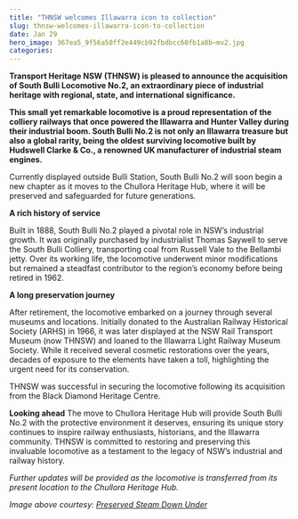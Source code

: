 ```yaml
---
title: "THNSW welcomes Illawarra icon to collection"
slug: thnsw-welcomes-illawarra-icon-to-collection
date: Jan 29
hero_image: 367ea5_9f56a50ff2e449cb92fbdbcc60fb1a8b~mv2.jpg
categories:
---
```



**Transport Heritage NSW (THNSW) is pleased to announce the acquisition of South Bulli Locomotive No.2, an extraordinary piece of industrial heritage with regional, state, and international significance.**

**This small yet remarkable locomotive is a proud representation of the colliery railways that once powered the Illawarra and Hunter Valley during their industrial boom. South Bulli No.2 is not only an Illawarra treasure but also a global rarity, being the oldest surviving locomotive built by Hudswell Clarke & Co., a renowned UK manufacturer of industrial steam engines.**

Currently displayed outside Bulli Station, South Bulli No.2 will soon begin a new chapter as it moves to the Chullora Heritage Hub, where it will be preserved and safeguarded for future generations.

**A rich history of service**

Built in 1888, South Bulli No.2 played a pivotal role in NSW’s industrial growth. It was originally purchased by industrialist Thomas Saywell to serve the South Bulli Colliery, transporting coal from Russell Vale to the Bellambi jetty. Over its working life, the locomotive underwent minor modifications but remained a steadfast contributor to the region’s economy before being retired in 1962.

**A long preservation journey**

After retirement, the locomotive embarked on a journey through several museums and locations. Initially donated to the Australian Railway Historical Society (ARHS) in 1966, it was later displayed at the NSW Rail Transport Museum (now THNSW) and loaned to the Illawarra Light Railway Museum Society. While it received several cosmetic restorations over the years, decades of exposure to the elements have taken a toll, highlighting the urgent need for its conservation.

THNSW was successful in securing the locomotive following its acquisition from the Black Diamond Heritage Centre.

**Looking ahead** The move to Chullora Heritage Hub will provide South Bulli No.2 with the protective environment it deserves, ensuring its unique story continues to inspire railway enthusiasts, historians, and the Illawarra community. THNSW is committed to restoring and preserving this invaluable locomotive as a testament to the legacy of NSW’s industrial and railway history.

*Further updates will be provided as the locomotive is transferred from its present location to the Chullora Heritage Hub.*

*Image above courtesy:* [*Preserved Steam Down Under*](http://www.australiansteam.com/South%20Bulli%20No2.htm)
